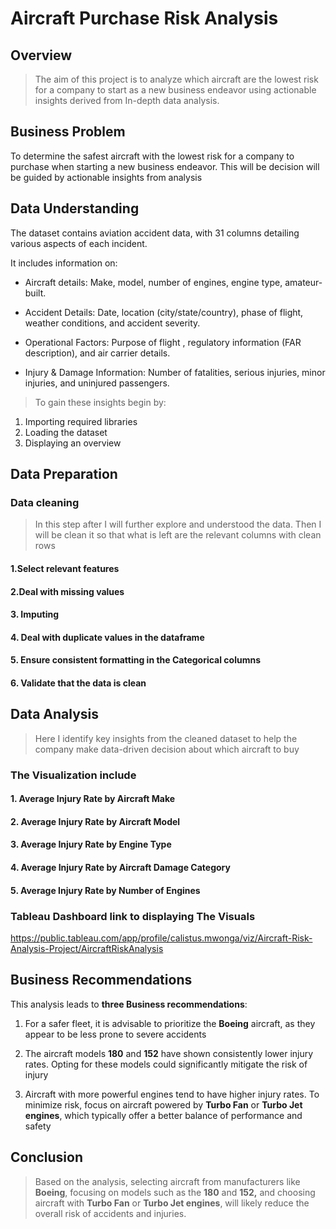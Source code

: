 #  **Aircraft Purchase Risk Analysis**

## **Overview**
> The aim of this project is to analyze which aircraft are the lowest risk for a company to start as a new business endeavor using actionable insights derived from In-depth data analysis.

## **Business Problem**

To determine the safest aircraft with the lowest risk for a company to purchase when starting a new business endeavor. This will be decision will be guided by actionable insights from analysis


## **Data Understanding**

The dataset contains aviation accident data, with 31 columns detailing various aspects of each incident. 

It includes information on:

- Aircraft details: Make, model, number of engines, engine type, amateur-built.

- Accident Details: Date, location (city/state/country), phase of flight, weather conditions, and accident severity.

- Operational Factors: Purpose of flight , regulatory information (FAR description), and air carrier details.

- Injury & Damage Information: Number of fatalities, serious injuries, minor injuries, and uninjured passengers.


> To gain these insights begin by:
1. Importing required libraries
2. Loading the dataset
3. Displaying an overview

## **Data Preparation**
### **Data cleaning**

> In this step after I will further explore and understood the data. Then I will be clean it so that what is left are the relevant columns with clean rows
#### **1.Select relevant features** 
#### **2.Deal with missing values**
#### **3. Imputing**
#### **4. Deal with duplicate values in the dataframe**
#### **5. Ensure consistent formatting in the Categorical columns**
#### **6. Validate that the data is clean**

## **Data Analysis**

> Here I identify key insights from the cleaned dataset to help the company make data-driven decision about which aircraft to buy
### **The Visualization include**
#### **1. Average Injury Rate by Aircraft Make**
#### **2. Average Injury Rate by Aircraft Model**
#### **3. Average Injury Rate by Engine Type**
#### **4. Average Injury Rate by Aircraft Damage Category**
#### **5. Average Injury Rate by Number of Engines**

### Tableau Dashboard link to displaying The Visuals
https://public.tableau.com/app/profile/calistus.mwonga/viz/Aircraft-Risk-Analysis-Project/AircraftRiskAnalysis

## **Business Recommendations**

This analysis leads to **three Business recommendations**:

1. For a safer fleet, it is advisable to prioritize the **Boeing** aircraft, as they appear to be less prone to severe accidents

2. The aircraft models **180** and **152** have shown consistently lower injury rates. Opting for these models could significantly mitigate the risk of injury
3. Aircraft with more powerful engines tend to have higher injury rates. To minimize risk, focus on aircraft powered by **Turbo Fan** or **Turbo Jet engines**, which typically offer a better balance of performance and safety

## **Conclusion**
> Based on the analysis, selecting aircraft from manufacturers like **Boeing**, focusing on models such as the **180** and **152,** and choosing aircraft with **Turbo Fan** or **Turbo Jet engines**, will likely reduce the overall risk of accidents and injuries.



